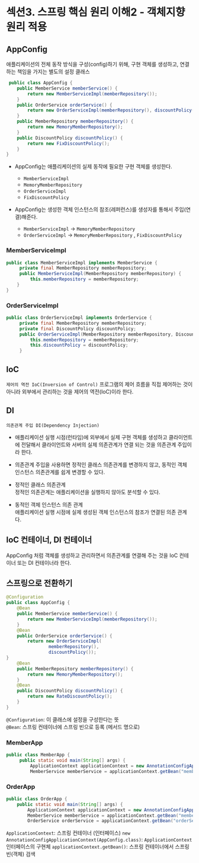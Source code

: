 # 섹션3. 스프링 핵심 원리 이해2 - 객체지향 원리 적용

## AppConfig
애플리케이션의 전체 동작 방식을 구성(config)하기 위해, 구현 객체를 생성하고, 연결하는 책임을 가지는 별도의 설정 클래스
```java
 public class AppConfig {
    public MemberService memberService() {
        return new MemberServiceImpl(memberRepository());
    }
    public OrderService orderService() {
        return new OrderServiceImpl(memberRepository(), discountPolicy());
    }
    public MemberRepository memberRepository() {
        return new MemoryMemberRepository();
    }
    public DiscountPolicy discountPolicy() {
        return new FixDiscountPolicy();
    }
}
```
- AppConfig는 애플리케이션의 실제 동작에 필요한 구현 객체를 생성한다.
  - `MemberServiceImpl`
  - `MemoryMemberRepository`
  - `OrderServiceImpl`
  - `FixDiscountPolicy`
  

- AppConfig는 생성한 객체 인스턴스의 참조(레퍼런스)를 생성자를 통해서 주입(연결)해준다.
  - `MemberServiceImpl` → `MemoryMemberRepository`
  - `OrderServiceImpl` → `MemoryMemberRepository` , `FixDiscountPolicy`


### MemberServiceImpl
```java
public class MemberServiceImpl implements MemberService {
     private final MemberRepository memberRepository;
     public MemberServiceImpl(MemberRepository memberRepository) {
         this.memberRepository = memberRepository;
    }
}
```
### OrderServiceImpl
```java
public class OrderServiceImpl implements OrderService {
     private final MemberRepository memberRepository;
     private final DiscountPolicy discountPolicy;
     public OrderServiceImpl(MemberRepository memberRepository, DiscountPolicy discountPolicy) {
         this.memberRepository = memberRepository;
         this.discountPolicy = discountPolicy;
     }
```

## IoC
`제어의 역전 IoC(Inversion of Control)`
프로그램의 제어 흐름을 직접 제어하는 것이 아니라 외부에서 관리하는 것을 제어의 역전(IoC)이라 한다.

## DI
`의존관계 주입 DI(Dependency Injection)`
- 애플리케이션 실행 시점(런타임)에 외부에서 실제 구현 객체를 생성하고 클라이언트에 전달해서 클라이언트와 서버의 실제 의존관계가 연결 되는 것을 의존관계 주입이라 한다.
- 의존관계 주입을 사용하면 정적인 클래스 의존관계를 변경하지 않고, 동적인 객체 인스턴스 의존관계를 쉽게 변경할 수 있다.

- 정적인 클래스 의존관계  
  정적인 의존관계는 애플리케이션을 실행하지 않아도 분석할 수 있다.
- 동적인 객체 인스턴스 의존 관계  
  애플리케이션 실행 시점에 실제 생성된 객체 인스턴스의 참조가 연결된 의존 관계다.

## IoC 컨테이너, DI 컨테이너
AppConfig 처럼 객체를 생성하고 관리하면서 의존관계를 연결해 주는 것을 IoC 컨테이너 또는 DI 컨테이너라 한다.


## 스프링으로 전환하기
```java
@Configuration
public class AppConfig {
    @Bean
    public MemberService memberService() {
        return new MemberServiceImpl(memberRepository());
    }
    @Bean
    public OrderService orderService() {
        return new OrderServiceImpl(
                memberRepository(),
                discountPolicy());
}
    @Bean
    public MemberRepository memberRepository() {
        return new MemoryMemberRepository();
    }
    @Bean
    public DiscountPolicy discountPolicy() {
        return new RateDiscountPolicy();
    }
}
```

`@Configuration`: 이 클래스에 설정을 구성한다는 뜻  
`@Bean`: 스프링 컨테이너에 스프링 빈으로 등록 (메서드 명으로)


### MemberApp
```java
public class MemberApp {
     public static void main(String[] args) {
         ApplicationContext applicationContext = new AnnotationConfigApplicationContext(AppConfig.class);
         MemberService memberService = applicationContext.getBean("memberService", MemberService.class);
```

### OrderApp
```java
public class OrderApp {
    public static void main(String[] args) {
        ApplicationContext applicationContext = new AnnotationConfigApplicationContext(AppConfig.class);
        MemberService memberService = applicationContext.getBean("memberService", MemberService.class);
        OrderService orderService = applicationContext.getBean("orderService", OrderService.class);
```


`ApplicationContext`: 스프링 컨테이너 (인터페이스)
`new AnnotationConfigApplicationContext(AppConfig.class)`: `ApplicationContext` 인터페이스의 구현체
`applicationContext.getBean()`: 스프링 컨테이너에서 스프링 빈(객체) 검색
